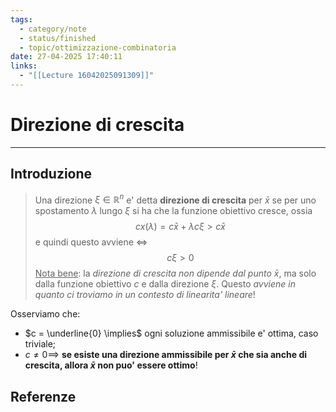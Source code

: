 ```yaml
---
tags:
  - category/note
  - status/finished
  - topic/ottimizzazione-combinatoria
date: 27-04-2025 17:40:11
links:
  - "[[Lecture 16042025091309]]"
---
```

# Direzione di crescita
---
## Introduzione
> Una direzione $\xi \in \mathbb{R}^{n}$ e' detta **direzione di crescita** per $\bar{x}$ se per uno spostamento $\lambda$ lungo $\xi$ si ha che la funzione obiettivo cresce, ossia
> $$cx(\lambda) = c\bar{x} + \lambda c \xi > c\bar{x}$$
> e quindi questo avviene $\iff$
> $$c\xi > 0$$
> <u>Nota bene</u>: la _direzione di crescita non dipende dal punto $\bar{x}$_, ma solo dalla funzione obiettivo $c$ e dalla direzione $\xi$. Questo _avviene in quanto ci troviamo in un contesto di linearita' lineare_!

Osserviamo che:
- $c = \underline{0} \implies$ ogni soluzione ammissibile e' ottima, caso triviale;
- $c \neq 0 \implies$ **se esiste una direzione ammissibile per $\bar{x}$ che sia anche di crescita, allora $\bar{x}$ non puo' essere ottimo**!

## Referenze